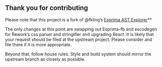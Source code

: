 ## Thank you for contributing

Please note that this project is a fork of @fkling’s [Esprima AST Explorer](https://github.com/fkling/esprima_ast_explorer)**

The only changes at this point are swapping out Esprima-fb and escodegen for
Rework’s css parser and stringifier and upgrading React. It is likely that your
request should be filed at the upstream project. Please consider and file there
if it is more appropriate.

Beyond that, follow house rules. Style and build system should mirror the
upstream branch as closely as possible.

